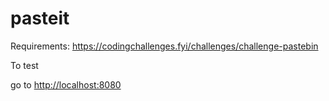 # pasteit

Requirements:
https://codingchallenges.fyi/challenges/challenge-pastebin

To test

go to [http://localhost:8080](http://localhost:8080)